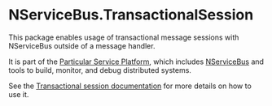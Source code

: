 # NServiceBus.TransactionalSession

This package enables usage of transactional message sessions with NServiceBus outside of a message handler.

It is part of the [Particular Service Platform](https://particular.net/service-platform), which includes [NServiceBus](https://particular.net/nservicebus) and tools to build, monitor, and debug distributed systems.

See the [Transactional session documentation](https://docs.particular.net/nservicebus/transactional-session/) for more details on how to use it.
